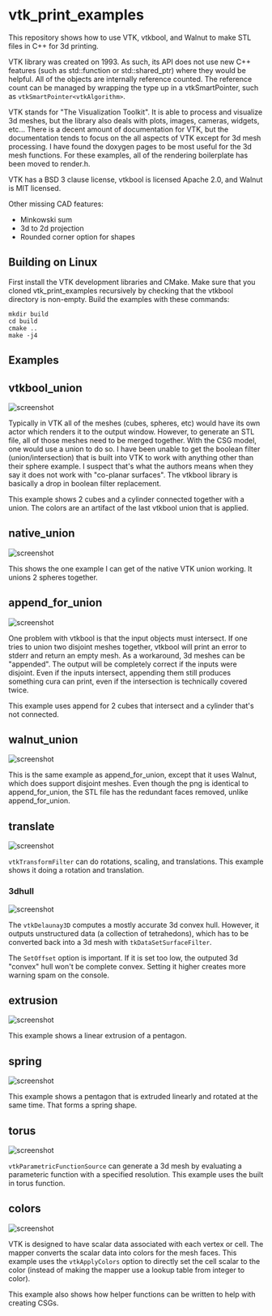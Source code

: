 # vtk_print_examples

This repository shows how to use VTK, vtkbool, and Walnut to make STL files in C++ for 3d printing.

VTK library was created on 1993. As such, its API does not use new C++ features (such as std::function or std::shared_ptr)
where they would be helpful. All of the objects are internally reference counted. The reference count can be managed by
wrapping the type up in a vtkSmartPointer, such as `vtkSmartPointer<vtkAlgorithm>`.

VTK stands for "The Visualization Toolkit". It is able to process and visualize 3d meshes, but the library also deals
with plots, images, cameras, widgets, etc... There is a decent amount of documentation for VTK, but the documentation
tends to focus on the all aspects of VTK except for 3d mesh processing. I have found the doxygen pages to be most useful
for the 3d mesh functions. For these examples, all of the rendering boilerplate has been moved to render.h.

VTK has a BSD 3 clause license, vtkbool is licensed Apache 2.0, and Walnut is MIT licensed.

Other missing CAD features:
* Minkowski sum
* 3d to 2d projection
* Rounded corner option for shapes

## Building on Linux
First install the VTK development libraries and CMake. Make sure that you cloned vtk_print_examples recursively by checking that
the vtkbool directory is non-empty. Build the examples with these commands:
```
mkdir build
cd build
cmake ..
make -j4
```

## Examples

## vtkbool_union
![screenshot](https://raw.githubusercontent.com/bluelightning32/vtk_print_examples/master/output/vtkbool_union.png)

Typically in VTK all of the meshes (cubes, spheres, etc) would have its own actor which renders it to the output window.
However, to generate an STL file, all of those meshes need to be merged together. With the CSG model, one would use a
union to do so. I have been unable to get the boolean filter (union/intersection) that is built into VTK to work with
anything other than their sphere example. I suspect that's what the authors means when they say it does not work with
"co-planar surfaces". The vtkbool library is basically a drop in boolean filter replacement.

This example shows 2 cubes and a cylinder connected together with a union. The colors are an artifact of the last
vtkbool union that is applied.

## native_union
![screenshot](https://raw.githubusercontent.com/bluelightning32/vtk_print_examples/master/output/native_union.png)

This shows the one example I can get of the native VTK union working. It unions 2 spheres together.

## append_for_union
![screenshot](https://raw.githubusercontent.com/bluelightning32/vtk_print_examples/master/output/append_for_union.png)

One problem with vtkbool
is that the input objects must intersect. If one tries to union two disjoint meshes together, vtkbool will print an
error to stderr and return an empty mesh. As a workaround, 3d meshes can be "appended". The output will be completely
correct if the inputs were disjoint. Even if the inputs intersect, appending them still produces something cura can
print, even if the intersection is technically covered twice.

This example uses append for 2 cubes that intersect and a cylinder that's not connected.

## walnut_union
![screenshot](https://raw.githubusercontent.com/bluelightning32/vtk_print_examples/master/output/walnut_union.png)

This is the same example as append_for_union, except that it uses Walnut, which
does support disjoint meshes. Even though the png is identical to
append_for_union, the STL file has the redundant faces removed, unlike
append_for_union.

## translate
![screenshot](https://raw.githubusercontent.com/bluelightning32/vtk_print_examples/master/output/translate.png)

`vtkTransformFilter` can do rotations, scaling, and translations. This example shows it doing a rotation and translation.

### 3dhull
![screenshot](https://raw.githubusercontent.com/bluelightning32/vtk_print_examples/master/output/3dhull.png)

The `vtkDelaunay3D` computes a mostly accurate 3d convex hull. However, it outputs unstructured data (a collection of
tetrahedons), which has to be converted back into a 3d mesh with `tkDataSetSurfaceFilter`.

The `SetOffset` option is important. If it is set too low, the outputed 3d "convex" hull won't be complete convex.
Setting it higher creates more warning spam on the console.

## extrusion
![screenshot](https://raw.githubusercontent.com/bluelightning32/vtk_print_examples/master/output/extrusion.png)

This example shows a linear extrusion of a pentagon.

## spring
![screenshot](https://raw.githubusercontent.com/bluelightning32/vtk_print_examples/master/output/spring.png)

This example shows a pentagon that is extruded linearly and rotated at the same time. That forms a spring shape.

## torus
![screenshot](https://raw.githubusercontent.com/bluelightning32/vtk_print_examples/master/output/torus.png)

`vtkParametricFunctionSource` can generate a 3d mesh by evaluating a parameteric function with a specified resolution.
This example uses the built in torus function.

## colors
![screenshot](https://raw.githubusercontent.com/bluelightning32/vtk_print_examples/master/output/colors.png)

VTK is designed to have scalar data associated with each vertex or cell. The
mapper converts the scalar data into colors for the mesh faces. This example
uses the `vtkApplyColors` option to directly set the cell scalar to the color
(instead of making the mapper use a lookup table from integer to
color).

This example also shows how helper functions can be written to help with
creating CSGs.
